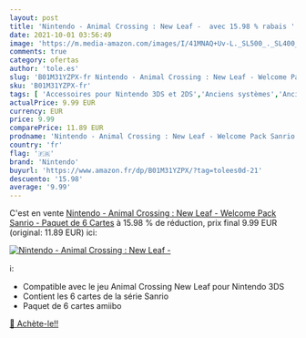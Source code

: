```yaml
---
layout: post
title: 'Nintendo - Animal Crossing : New Leaf -  avec 15.98 % rabais '
date: 2021-10-01 03:56:49
image: 'https://m.media-amazon.com/images/I/41MNAQ+Uv-L._SL500_._SL400_.jpg'
comments: true
category: ofertas
author: 'tole.es'
slug: 'B01M31YZPX-fr Nintendo - Animal Crossing : New Leaf - Welcome Pack...'
sku: 'B01M31YZPX-fr'
tags: [ 'Accessoires pour Nintendo 3DS et 2DS','Anciens systèmes','Anciens systèmes Nintendo','Jeux vidéo','Kits accessoires pour Nintendo 3DS et 2DS','Nintendo 3DS et 2DS:  Consoles, jeux et accessoires','nintendo', ]
actualPrice: 9.99 EUR
currency: EUR
price: 9.99
comparePrice: 11.89 EUR
prodname: 'Nintendo - Animal Crossing : New Leaf - Welcome Pack Sanrio - Paquet de 6 Cartes'
country: 'fr'
flag: '🇫🇷'
brand: 'Nintendo'
buyurl: 'https://www.amazon.fr/dp/B01M31YZPX/?tag=tolees0d-21'
descuento: '15.98'
average: '9.99'
---
```


C'est en vente [Nintendo - Animal Crossing : New Leaf - Welcome Pack Sanrio - Paquet de 6 Cartes](https://www.amazon.fr/dp/B01M31YZPX/?tag=tolees0d-21)  à  15.98 % de réduction, prix final  9.99 EUR (original: 11.89 EUR) ici:

[![Nintendo - Animal Crossing : New Leaf - ](https://m.media-amazon.com/images/I/41MNAQ+Uv-L._SL500_._SL400_.jpg)](https://www.amazon.fr/dp/B01M31YZPX/?tag=tolees0d-21)

ℹ️:

- Compatible avec le jeu Animal Crossing New Leaf pour Nintendo 3DS
- Contient les 6 cartes de la série Sanrio
- Paquet de 6 cartes amiibo

[🛒 Achète-le!!](https://www.amazon.fr/dp/B01M31YZPX/?tag=tolees0d-21)
